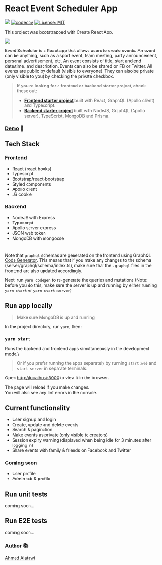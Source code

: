 # React Event Scheduler App

![](https://github.com/AhmedAlatawi/react-event-scheduler/actions/workflows/main.yml/badge.svg)
[![codecov](https://codecov.io/gh/AhmedAlatawi/react-event-scheduler/graph/badge.svg?token=EG9GTUBOUE)](https://codecov.io/gh/AhmedAlatawi/react-event-scheduler)
[![License: MIT](https://img.shields.io/github/license/AhmedAlatawi/react-event-scheduler)](https://github.com/AhmedAlatawi/react-event-scheduler/blob/master/LICENSE)

This project was bootstrapped with [Create React App](https://github.com/facebook/create-react-app).

![](./images/react-event-pic.gif)

Event Scheduler is a React app that allows users to create events. An event can be anything, such as a sport event, team meeting, party announcement, personal advertisement, etc. An event consists of title, start and end date/time, and description. Events can also be shared on FB or Twitter.
All events are public by default (visible to everyone). They can also be private (only visible to you) by checking the private checkbox.

> If you're looking for a frontend or backend starter project, check these out:
>
> - **[Frontend starter project](https://github.com/ahmedalatawi/react-graphql-starter)** built with React, GraphQL (Apollo client) and Typescript.
> - **[Backend starter project](https://github.com/ahmedalatawi/nodejs-graphql-fake-api)** built with NodeJS, GraphQL (Apollo server), TypeScript, MongoDB and Prisma.

### [Demo](https://react-event-scheduler.vercel.app/) :movie_camera:

## Tech Stack

### Frontend

- React (react hooks)
- Typescript
- Bootstrap/react-bootstrap
- Styled components
- Apollo client
- JS cookie

### Backend

- NodeJS with Express
- Typescript
- Apollo server express
- JSON web token
- MongoDB with mongoose

#

Note that `graphql` schemas are generated on the frontend using [GraphQL Code Generator](https://www.graphql-code-generator.com/docs/getting-started). This means that if you make any changes to the schema (server/graphql/schema/index.ts), make sure that the `.graphql` files in the frontend are also updated accordingly.

Next, run `yarn codegen` to re-generate the queries and mutations (Note: before you do this, make sure the server is up and running by either running `yarn start` or `yarn start:server`)

## Run app locally

> Make sure MongoDB is up and running

In the project directory, run `yarn`, then:

### `yarn start`

Runs the backend and frontend apps simultaneously in the development mode.\

> Or if you prefer running the apps separately by running `start:web` and `start:server` in separate terminals.

Open [http://localhost:3000](http://localhost:3000) to view it in the browser.

The page will reload if you make changes.\
You will also see any lint errors in the console.

## Current functionality

- User signup and login
- Create, update and delete events
- Search & pagination
- Make events as private (only visible to creators)
- Session expiry warning (displayed when being idle for 3 minutes after logging in)
- Share events with family & friends on Facebook and Twitter

### Coming soon

- User profile
- Admin tab & profile

## Run unit tests

coming soon...

## Run E2E tests

coming soon...

### Author :books:

[Ahmed Alatawi](https://github.com/AhmedAlatawi)
